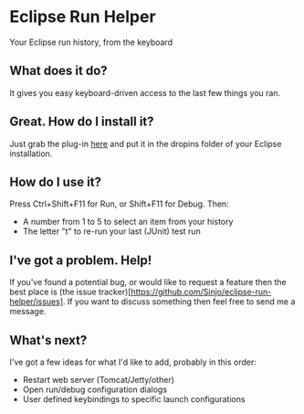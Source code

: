 # Eclipse Run Helper

Your Eclipse run history, from the keyboard

## What does it do?

It gives you easy keyboard-driven access to the last few things you ran.

## Great. How do I install it?

Just grab the plug-in [here](https://github.com/downloads/Sinjo/eclipse-run-helper/uk.co.sinjakli.eclipserunhelper-1.0.0.jar) and put it in the dropins folder of your Eclipse installation.

## How do I use it?

Press Ctrl+Shift+F11 for Run, or Shift+F11 for Debug. Then:

* A number from 1 to 5 to select an item from your history
* The letter "t" to re-run your last (JUnit) test run

## I've got a problem. Help!

If you've found a potential bug, or would like to request a feature then the best place is (the issue tracker)[https://github.com/Sinjo/eclipse-run-helper/issues]. If you want to discuss something then feel free to send me a message.

## What's next?

I've got a few ideas for what I'd like to add, probably in this order:

* Restart web server (Tomcat/Jetty/other)
* Open run/debug configuration dialogs
* User defined keybindings to specific launch configurations

